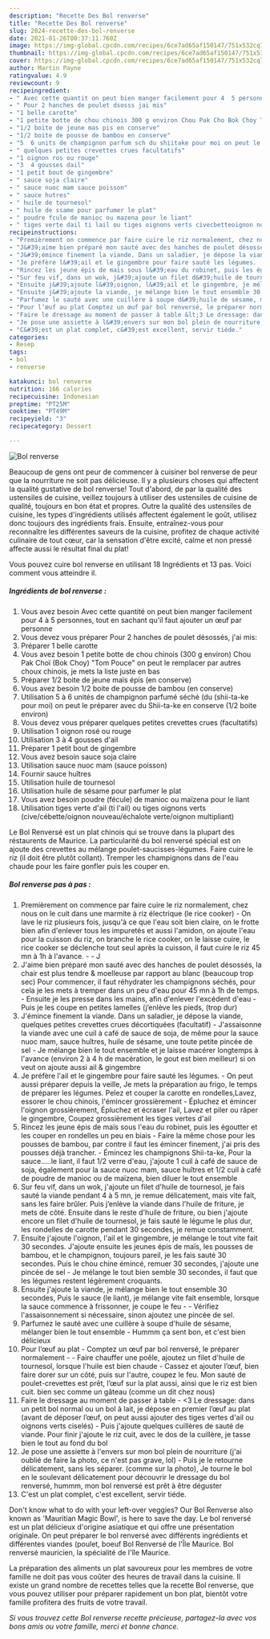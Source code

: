 ```yaml
---
description: "Recette Des Bol renverse"
title: "Recette Des Bol renverse"
slug: 2024-recette-des-bol-renverse
date: 2021-01-26T00:37:11.760Z
image: https://img-global.cpcdn.com/recipes/6ce7ad65af150147/751x532cq70/bol-renverse-photo-principale-de-la-recette.jpg
thumbnail: https://img-global.cpcdn.com/recipes/6ce7ad65af150147/751x532cq70/bol-renverse-photo-principale-de-la-recette.jpg
cover: https://img-global.cpcdn.com/recipes/6ce7ad65af150147/751x532cq70/bol-renverse-photo-principale-de-la-recette.jpg
author: Martin Payne
ratingvalue: 4.9
reviewcount: 9
recipeingredient:
- " Avec cette quantit on peut bien manger facilement pour 4  5 personnes tout en sachant quil faut ajouter un uf par personne"
- " Pour 2 hanches de poulet dsosss jai mis"
- "1 belle carotte"
- "1 petite botte de chou chinois 300 g environ Chou Pak Cho Bok Choy Tom Pouce on peut le remplacer par autres choux chinois je mets la liste juste en bas"
- "1/2 boite de jeune mas pis en conserve"
- "1/2 boite de pousse de bambou en conserve"
- "5  6 units de champignon parfum sch du shiitake pour moi on peut le prparer avec du Shiitake en conserve 12 boite environ"
- " quelques petites crevettes crues facultatifs"
- "1 oignon ros ou rouge"
- "3  4 gousses dail"
- "1 petit bout de gingembre"
- " sauce soja claire"
- " sauce nuoc mam sauce poisson"
- " sauce hutres"
- " huile de tournesol"
- " huile de ssame pour parfumer le plat"
- " poudre fcule de manioc ou mazena pour le liant"
- " tiges verte dail ti lail ou tiges oignons verts civecbetteoignon nouveauchalote verteoignon multipliant"
recipeinstructions:
- "Premièrement on commence par faire cuire le riz normalement, chez nous on le cuit dans une marmite à riz électrique (le rice cooker) On lave le riz plusieurs fois, jusqu&#39;à ce que l&#39;eau soit bien claire, on le frotte bien afin d&#39;enlever tous les impuretés et aussi l&#39;amidon, on ajoute l&#39;eau pour la cuisson du riz, on branche le rice cooker, on le laisse cuire, le rice cooker se déclenche tout seul après la cuisson, il faut cuire le riz 45 mn à 1h à l&#39;avance.  J"
- "J&#39;aime bien préparé mon sauté avec des hanches de poulet désossés, la chair est plus tendre &amp; moelleuse par rapport au blanc (beaucoup trop sec) Pour commencer, il faut réhydrater les champignons séchés, pour cela je les mets à tremper dans un peu d&#39;eau pour 45 mn à 1h de temps. Ensuite je les presse dans les mains, afin d&#39;enlever l&#39;excédent d&#39;eau Puis je les coupe en petites lamelles (j’enlève les pieds, (trop dur)"
- "J&#39;émince finement la viande. Dans un saladier, je dépose la viande, quelques petites crevettes crues décortiquées (facultatif) J&#39;assaisonne la viande avec une cuil à café de sauce de soja, de même pour la sauce nuoc mam, sauce huîtres, huile de sésame, une toute petite pincée de sel Je mélange bien le tout ensemble et je laisse macérer longtemps à l&#39;avance (environ 2 à 4 h de macération, le gout est bien meilleur) si on veut on ajoute aussi ail &amp; gingembre"
- "Je préfère l&#39;ail et le gingembre pour faire sauté les légumes.  On peut aussi préparer depuis la veille, Je mets la préparation au frigo, le temps de préparer les légumes. Pelez et couper la carotte en rondelles,Lavez, essorer le chou chinois, l&#39;émincer grossièrement Épluchez et émincer l&#39;oignon grossièrement, Épluchez et écraser l&#39;ail, Lavez et piler ou râper le gingembre, Coupez grossièrement les tiges vertes d&#39;ail"
- "Rincez les jeune épis de maïs sous l&#39;eau du robinet, puis les égoutter et les couper en rondelles un peu en biais Faire la même chose pour les pousses de bambou, par contre il faut les émincer finement, j&#39;ai pris des pousses déjà trancher. Émincez les champignons Shii-ta-ke, Pour la sauce.....le liant, il faut 1/2 verre d&#39;eau, j&#39;ajoute 1 cuil à café de sauce de soja, également pour la sauce nuoc mam, sauce huîtres et 1/2 cuil à café de poudre de manioc ou de maïzena, bien diluer le tout ensemble"
- "Sur feu vif, dans un wok, j&#39;ajoute un filet d&#39;huile de tournesol, je fais sauté la viande pendant 4 à 5 mn, je remue délicatement, mais vite fait, sans les faire brûler. Puis j’enlève la viande dans l&#39;huile de friture, je mets de côté. Ensuite dans le reste d&#39;huile de friture, ou bien j&#39;ajoute encore un filet d&#39;huile de tournesol, je fais sauté le légume le plus dur, les rondelles de carotte pendant 30 secondes, je remue constamment."
- "Ensuite j&#39;ajoute l&#39;oignon, l&#39;ail et le gingembre, je mélange le tout vite fait 30 secondes. J&#39;ajoute ensuite les jeunes épis de maïs, les pousses de bambou, et le champignon, toujours pareil, je les fais sauté 30 secondes. Puis le chou chine émincé, remuer 30 secondes, j&#39;ajoute une pincée de sel Je mélange le tout bien semble 30 secondes, il faut que les légumes restent légèrement croquants."
- "Ensuite j&#39;ajoute la viande, je mélange bien le tout ensemble 30 secondes, Puis le sauce (le liant), je mélange vite fait ensemble, lorsque la sauce commence à frissonner, je coupe le feu  Vérifiez l&#39;assaisonnement si nécessaire, sinon ajoutez une pincée de sel."
- "Parfumez le sauté avec une cuillère à soupe d&#39;huile de sésame, mélanger bien le tout ensemble Hummm ça sent bon, et c&#39;est bien délicieux"
- "Pour l’œuf au plat Comptez un œuf par bol renversé, le préparer normalement  Faire chauffer une poêle, ajoutez un filet d&#39;huile de tournesol, lorsque l&#39;huile est bien chaude Cassez et ajouter l’œuf, bien faire dorer sur un côté, puis sur l&#39;autre, coupez le feu. Mon sauté de poulet-crevettes est prêt, l’œuf sur la plat aussi, ainsi que le riz est bien cuit. bien sec comme un gâteau (comme un dit chez nous)"
- "Faire le dressage au moment de passer à table &lt;3 Le dressage: dans un petit bol normal ou un bol à lait, je dépose en premier l’œuf au plat (avant de déposer l’œuf, on peut aussi ajouter des tiges vertes d&#39;ail ou oignons verts ciselés) Puis j&#39;ajoute quelques cuillères de sauté de viande. Pour finir j&#39;ajoute le riz cuit, avec le dos de la cuillère, je tasse bien le tout au fond du bol"
- "Je pose une assiette à l&#39;envers sur mon bol plein de nourriture (j&#39;ai oublié de faire la photo, ce n&#39;est pas grave, lol) Puis je le retourne délicatement, sans les séparer. (comme sur la photo), Je tourne le bol en le soulevant délicatement pour découvrir le dressage du bol renversé, hummm, mon bol renversé est prêt à être déguster"
- "C&#39;est un plat complet, c&#39;est excellent, servir tiéde."
categories:
- Resep
tags:
- bol
- renverse

katakunci: bol renverse 
nutrition: 166 calories
recipecuisine: Indonesian
preptime: "PT25M"
cooktime: "PT49M"
recipeyield: "3"
recipecategory: Dessert

---
```



![Bol renverse](https://img-global.cpcdn.com/recipes/6ce7ad65af150147/751x532cq70/bol-renverse-photo-principale-de-la-recette.jpg)

Beaucoup de gens ont peur de commencer à cuisiner bol renverse de peur que la nourriture ne soit pas délicieuse. Il y a plusieurs choses qui affectent la qualité gustative de bol renverse! Tout d'abord, de par la qualité des ustensiles de cuisine, veillez toujours à utiliser des ustensiles de cuisine de qualité, toujours en bon état et propres. Outre la qualité des ustensiles de cuisine, les types d'ingrédients utilisés affectent également le goût, utilisez donc toujours des ingrédients frais. Ensuite, entraînez-vous pour reconnaître les différentes saveurs de la cuisine, profitez de chaque activité culinaire de tout cœur, car la sensation d'être excité, calme et non pressé affecte aussi le résultat final du plat!

<!--inarticleads1-->

Vous pouvez cuire bol renverse en utilisant 18 Ingrédients et 13 pas. Voici comment vous atteindre il.

##### Ingrédients de bol renverse :

1. Vous avez besoin  Avec cette quantité on peut bien manger facilement pour 4 à 5 personnes, tout en sachant qu&#39;il faut ajouter un œuf par personne
1. Vous devez vous préparer  Pour 2 hanches de poulet désossés, j&#39;ai mis:
1. Préparer 1 belle carotte
1. Vous avez besoin 1 petite botte de chou chinois (300 g environ) Chou Pak Choï (Bok Choy) &#34;Tom Pouce&#34; on peut le remplacer par autres choux chinois, je mets la liste juste en bas
1. Préparer 1/2 boite de jeune maïs épis (en conserve)
1. Vous avez besoin 1/2 boite de pousse de bambou (en conserve)
1. Utilisation 5 à 6 unités de champignon parfumé séché (du (shii-ta-ke pour moi) on peut le préparer avec du Shii-ta-ke en conserve (1/2 boite environ)
1. Vous devez vous préparer  quelques petites crevettes crues (facultatifs)
1. Utilisation 1 oignon rosé ou rouge
1. Utilisation 3 à 4 gousses d&#39;ail
1. Préparer 1 petit bout de gingembre
1. Vous avez besoin  sauce soja claire
1. Utilisation  sauce nuoc mam (sauce poisson)
1. Fournir  sauce huîtres
1. Utilisation  huile de tournesol
1. Utilisation  huile de sésame pour parfumer le plat
1. Vous avez besoin  poudre (fécule) de manioc ou maïzena pour le liant
1. Utilisation  tiges verte d&#39;ail (ti l&#39;ail) ou tiges oignons verts (cive/cébette/oignon nouveau/échalote verte/oignon multipliant)


Le Bol Renversé est un plat chinois qui se trouve dans la plupart des réstaurents de Maurice. La particularité du bol renversé spécial est on ajoute des crevettes au mélange poulet-saucisses-légumes. Faire cuire le riz (il doit être plutôt collant). Tremper les champignons dans de l&#39;eau chaude pour les faire gonfler puis les couper en. 

<!--inarticleads2-->

##### Bol renverse pas à pas :

1. Premièrement on commence par faire cuire le riz normalement, chez nous on le cuit dans une marmite à riz électrique (le rice cooker) - On lave le riz plusieurs fois, jusqu&#39;à ce que l&#39;eau soit bien claire, on le frotte bien afin d&#39;enlever tous les impuretés et aussi l&#39;amidon, on ajoute l&#39;eau pour la cuisson du riz, on branche le rice cooker, on le laisse cuire, le rice cooker se déclenche tout seul après la cuisson, il faut cuire le riz 45 mn à 1h à l&#39;avance. -  - J
1. J&#39;aime bien préparé mon sauté avec des hanches de poulet désossés, la chair est plus tendre &amp; moelleuse par rapport au blanc (beaucoup trop sec) Pour commencer, il faut réhydrater les champignons séchés, pour cela je les mets à tremper dans un peu d&#39;eau pour 45 mn à 1h de temps. - Ensuite je les presse dans les mains, afin d&#39;enlever l&#39;excédent d&#39;eau - Puis je les coupe en petites lamelles (j’enlève les pieds, (trop dur)
1. J&#39;émince finement la viande. Dans un saladier, je dépose la viande, quelques petites crevettes crues décortiquées (facultatif) - J&#39;assaisonne la viande avec une cuil à café de sauce de soja, de même pour la sauce nuoc mam, sauce huîtres, huile de sésame, une toute petite pincée de sel - Je mélange bien le tout ensemble et je laisse macérer longtemps à l&#39;avance (environ 2 à 4 h de macération, le gout est bien meilleur) si on veut on ajoute aussi ail &amp; gingembre
1. Je préfère l&#39;ail et le gingembre pour faire sauté les légumes.  - On peut aussi préparer depuis la veille, Je mets la préparation au frigo, le temps de préparer les légumes. Pelez et couper la carotte en rondelles,Lavez, essorer le chou chinois, l&#39;émincer grossièrement - Épluchez et émincer l&#39;oignon grossièrement, Épluchez et écraser l&#39;ail, Lavez et piler ou râper le gingembre, Coupez grossièrement les tiges vertes d&#39;ail
1. Rincez les jeune épis de maïs sous l&#39;eau du robinet, puis les égoutter et les couper en rondelles un peu en biais - Faire la même chose pour les pousses de bambou, par contre il faut les émincer finement, j&#39;ai pris des pousses déjà trancher. - Émincez les champignons Shii-ta-ke, Pour la sauce.....le liant, il faut 1/2 verre d&#39;eau, j&#39;ajoute 1 cuil à café de sauce de soja, également pour la sauce nuoc mam, sauce huîtres et 1/2 cuil à café de poudre de manioc ou de maïzena, bien diluer le tout ensemble
1. Sur feu vif, dans un wok, j&#39;ajoute un filet d&#39;huile de tournesol, je fais sauté la viande pendant 4 à 5 mn, je remue délicatement, mais vite fait, sans les faire brûler. Puis j’enlève la viande dans l&#39;huile de friture, je mets de côté. Ensuite dans le reste d&#39;huile de friture, ou bien j&#39;ajoute encore un filet d&#39;huile de tournesol, je fais sauté le légume le plus dur, les rondelles de carotte pendant 30 secondes, je remue constamment.
1. Ensuite j&#39;ajoute l&#39;oignon, l&#39;ail et le gingembre, je mélange le tout vite fait 30 secondes. J&#39;ajoute ensuite les jeunes épis de maïs, les pousses de bambou, et le champignon, toujours pareil, je les fais sauté 30 secondes. Puis le chou chine émincé, remuer 30 secondes, j&#39;ajoute une pincée de sel - Je mélange le tout bien semble 30 secondes, il faut que les légumes restent légèrement croquants.
1. Ensuite j&#39;ajoute la viande, je mélange bien le tout ensemble 30 secondes, Puis le sauce (le liant), je mélange vite fait ensemble, lorsque la sauce commence à frissonner, je coupe le feu -  - Vérifiez l&#39;assaisonnement si nécessaire, sinon ajoutez une pincée de sel.
1. Parfumez le sauté avec une cuillère à soupe d&#39;huile de sésame, mélanger bien le tout ensemble - Hummm ça sent bon, et c&#39;est bien délicieux
1. Pour l’œuf au plat - Comptez un œuf par bol renversé, le préparer normalement -  - Faire chauffer une poêle, ajoutez un filet d&#39;huile de tournesol, lorsque l&#39;huile est bien chaude - Cassez et ajouter l’œuf, bien faire dorer sur un côté, puis sur l&#39;autre, coupez le feu. Mon sauté de poulet-crevettes est prêt, l’œuf sur la plat aussi, ainsi que le riz est bien cuit. bien sec comme un gâteau (comme un dit chez nous)
1. Faire le dressage au moment de passer à table - &lt;3 Le dressage: dans un petit bol normal ou un bol à lait, je dépose en premier l’œuf au plat (avant de déposer l’œuf, on peut aussi ajouter des tiges vertes d&#39;ail ou oignons verts ciselés) - Puis j&#39;ajoute quelques cuillères de sauté de viande. Pour finir j&#39;ajoute le riz cuit, avec le dos de la cuillère, je tasse bien le tout au fond du bol
1. Je pose une assiette à l&#39;envers sur mon bol plein de nourriture (j&#39;ai oublié de faire la photo, ce n&#39;est pas grave, lol) - Puis je le retourne délicatement, sans les séparer. (comme sur la photo), Je tourne le bol en le soulevant délicatement pour découvrir le dressage du bol renversé, hummm, mon bol renversé est prêt à être déguster
1. C&#39;est un plat complet, c&#39;est excellent, servir tiéde.


Don&#39;t know what to do with your left-over veggies? Our Bol Renverse also known as &#39;Mauritian Magic Bowl&#39;, is here to save the day. Le bol renversé est un plat délicieux d&#39;origine asiatique et qui offre une présentation originale. On peut préparer le bol renversé avec différents ingrédients et différentes viandes (poulet, boeuf Bol Renversé de l&#39;Île Maurice. Bol renversé mauricien, la spécialité de l&#39;île Maurice. 

<!--inarticleads1-->

<p>
La préparation des aliments un plat savoureux pour les membres de votre famille ne doit pas vous coûter des heures de travail dans la cuisine. Il existe un grand nombre de recettes telles que la recette Bol renverse, que vous pouvez utiliser pour préparer rapidement un bon plat, bientôt votre famille profitera des fruits de votre travail.
</p>

<p>
<i>Si vous trouvez cette Bol renverse recette précieuse, partagez-la avec vos bons amis ou votre famille, merci et bonne chance.</i>
</p>
